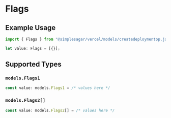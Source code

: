 # Flags

## Example Usage

```typescript
import { Flags } from "@simplesagar/vercel/models/createdeploymentop.js";

let value: Flags = [{}];
```

## Supported Types

### `models.Flags1`

```typescript
const value: models.Flags1 = /* values here */
```

### `models.Flags2[]`

```typescript
const value: models.Flags2[] = /* values here */
```

